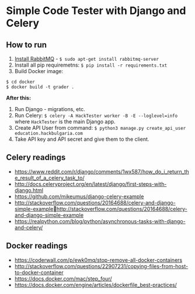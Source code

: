 # Simple Code Tester with Django and Celery

## How to run

1. [Install RabbitMQ](https://www.rabbitmq.com/install-debian.html) - `$ sudo apt-get install rabbitmq-server`
2. Install all pip requiremetns: `$ pip install -r requirements.txt`
3. Build Docker image:

```
$ cd docker
$ docker build -t grader .
```

**After this:**

1. Run Django - migrations, etc.
2. Run Celery: `$ celery -A HackTester worker -B -E --loglevel=info` where `HackTester` is the main Django app.
3. Create API User from command: `$ python3 manage.py create_api_user education.hackbulgaria.com`
4. Take API key and API secret and give them to the client.

## Celery readings

* https://www.reddit.com/r/django/comments/1wx587/how_do_i_return_the_result_of_a_celery_task_to/
* http://docs.celeryproject.org/en/latest/django/first-steps-with-django.html
* https://github.com/mikeumus/django-celery-example
* http://stackoverflow.com/questions/20164688/celery-and-django-simple-examplehttp://stackoverflow.com/questions/20164688/celery-and-django-simple-example
* https://realpython.com/blog/python/asynchronous-tasks-with-django-and-celery/

## Docker readings

* <https://coderwall.com/p/ewk0mq/stop-remove-all-docker-containers>
* <http://stackoverflow.com/questions/22907231/copying-files-from-host-to-docker-container>
* <https://docs.docker.com/mac/step_four/>
* <https://docs.docker.com/engine/articles/dockerfile_best-practices/>
